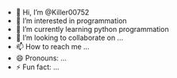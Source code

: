 - 👋 Hi, I’m @Killer00752
- 👀 I’m interested in  programmation
- 🌱 I’m currently learning python programmation 
- 💞️ I’m looking to collaborate on ...
- 📫 How to reach me ...
- 😄 Pronouns: ...
- ⚡ Fun fact: ...

<!---
Killer00752/Killer00752 is a ✨ special ✨ repository because its `README.md` (this file) appears on your GitHub profile.
You can click the Preview link to take a look at your changes.
--->
